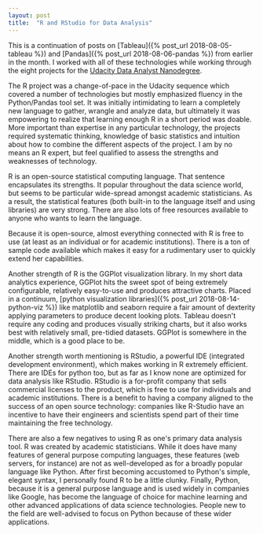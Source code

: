 ```yaml
---
layout: post
title:  "R and RStudio for Data Analysis"
---
```

This is a continuation of posts on [Tableau]({% post_url 2018-08-05-tableau %}) and [Pandas]({% post_url 2018-08-06-pandas %}) from earlier in the month. I worked with all of these technologies while working through the eight projects for the [Udacity Data Analyst Nanodegree](https://blog.udacity.com/2017/09/new-data-analyst-nanodegree-program.html).

The R project was a change-of-pace in the Udacity sequence which covered a number of technologies but mostly emphasized fluency in the Python/Pandas tool set. It was initially intimidating to learn a completely new language to gather, wrangle and analyze data, but ultimately it was empowering to realize that learning enough R in a short period was doable. More important than expertise in any particular technology, the projects required systematic thinking, knowledge of basic statistics and intuition about how to combine the different aspects of the project. I am by no means an R expert, but feel qualified to assess the strengths and weaknesses of technology.

R is an open-source statistical computing language. That sentence encapsulates its strengths.  It popular throughout the data science world, but seems to be particular wide-spread amongst academic statisticians. As a result, the statistical features (both built-in to the language itself and using libraries) are very strong. There are also lots of free resources available to anyone who wants to learn the language.

Because it is open-source, almost everything connected with R is free to use (at least as an individual or for academic institutions). There is a ton of sample code available which makes it easy for a rudimentary user to quickly extend her capabilities.

Another strength of R is the GGPlot visualization library.  In my short data analytics experience, GGPlot hits the sweet spot of being extremely configurable, relatively easy-to-use and produces attractive charts. Placed in a continuum, [python visualization libraries]({% post_url 2018-08-14-python-viz %}) like matplotlib and seaborn require a fair amount of dexterity applying parameters to produce decent looking plots. Tableau doesn't require any coding and produces visually striking charts, but it also works best with relatively small, pre-tidied datasets. GGPlot is somewhere in the middle, which is a good place to be.

Another strength worth mentioning is RStudio, a powerful IDE (integrated development environment), which makes working in R extremely efficient. There are IDEs for python too, but as far as I know none are optimized for data analysis like RStudio. RStudio is a for-profit company that sells commercial licenses to the product, which is free to use for individuals and academic institutions. There is a benefit to having a company aligned to the success of an open source technology: companies like R-Studio have an incentive to have their engineers and scientists spend part of their time maintaining the free technology.

There are also a few negatives to using R as one's primary data analysis tool. R was created by academic statisticians. While it does have many features of general purpose computing languages, these features (web servers, for instance) are not as well-developed as for a broadly popular language like Python.  After first becoming accustomed to Python's simple, elegant syntax, I personally found R to be a little clunky.  Finally, Python, because it is a general purpose language and is used widely in companies like Google, has become the language of choice for machine learning and other advanced applications of data science technologies. People new to the field are well-advised to focus on Python because of these wider applications.
